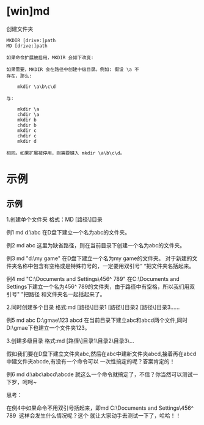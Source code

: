 # \[win]md

创建文件夹

```纯文本
MKDIR [drive:]path
MD [drive:]path

如果命令扩展被启用，MKDIR 会如下改变:

如果需要，MKDIR 会在路径中创建中级目录。例如: 假设 \a 不
存在，那么:

    mkdir \a\b\c\d

与:

    mkdir \a
    chdir \a
    mkdir b
    chdir b
    mkdir c
    chdir c
    mkdir d

相同。如果扩展被停用，则需要键入 mkdir \a\b\c\d。
```

# 示例

## 示例

1.创建单个文件夹 &#x20;
格式：MD \[路径\\]目录

例1 &#x20;
md d:\abc &#x20;
在D盘下建立一个名为abc的文件夹。

例2 &#x20;
md abc &#x20;
这里为缺省路径，则在当前目录下创建一个名为abc的文件夹。

例3 &#x20;
md "d:\my game" &#x20;
在D盘下建立一个名为my game的文件夹。 &#x20;
对于新建的文件夹名称中包含有空格或是特殊符号的，一定要用双引号” “把文件夹名括起来。

例4 &#x20;
md "C:\Documents and Settings\456^ 789" &#x20;
在C:\Documents and Settings下建立一个名为456^ 789的文件夹，由于路径中有空格，所以我们用双引号" "把路径 &#x20;
和文件夹名一起括起来了。



2.同时创建多个目录 &#x20;
格式:md \[路径\\]目录1 \[路径\\]目录2 \[路径\\]目录3……

例5 &#x20;
md abc D:\gmae\123 abcd &#x20;
在当前目录下建立abc和abcd两个文件,同时D:\gmae下也建立一个文件夹123。



3.创建多级目录 &#x20;
格式:md \[路径\\]目录1\目录2\目录3\…

假如我们要在D盘下建立文件夹abc,然后在abc中建新文件夹abcd,接着再在abcd中建文件夹abcde,有没有一个命令可以 &#x20;
一次性搞定的呢？答案肯定的！

例6 &#x20;
md d:\abc\abcd\abcde &#x20;
就这么一个命令就搞定了，不信？你当然可以测试一下罗，呵呵\~

思考：

在例4中如果命令不用双引号括起来，即md C:\Documents and Settings\456^ 789  这样会发生什么情况呢？这个 &#x20;
就让大家动手去测试一下了，哈哈！！
